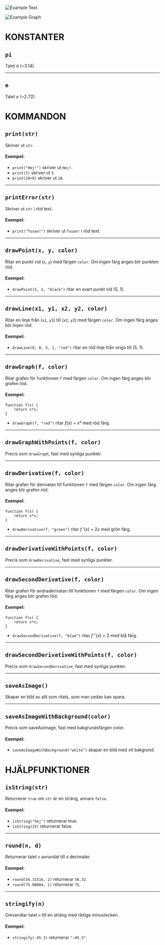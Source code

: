 ![Example Text](/res/example-text.png?raw=true "Example text")

![Example Graph](/res/example-graph.png?raw=true "An example graph")


# KONSTANTER


## `pi`

Talet *π* (~3.14).

----

## `e`

Talet *e* (~2.72).




# KOMMANDON


## `print(str)`

Skriver ut `str`.

#### Exempel:
* `print("Hej!")` skriver ut `Hej!`.
* `print(5)` skriver ut `5`.
* `print(20+8)` skriver ut `28`.

----

## `printError(str)`

Skriver ut `str` i röd text.

#### Exempel:
* `print("Tusan!")` skriver ut `Tusan!` i röd text.

----

## `drawPoint(x, y, color)`

Ritar en punkt vid (`x`, `y`) med färgen `color`. Om ingen färg anges blir punkten
röd.

#### Exempel:
* `drawPoint(5, 1, "black")` ritar en svart punkt vid (5, 1).

----

## `drawLine(x1, y1, x2, y2, color)`

Ritar en linje från (`x1`, `y1`) till (`x2`, `y2`) med färgen `color`. Om ingen färg anges
blir linjen röd.

#### Exempel:
* `drawLine(0, 0, 5, 1, "red")` ritar en röd linje från origo till (5, 1).

----

## `drawGraph(f, color)`

Ritar grafen för funktionen `f` med färgen `color`. Om ingen färg anges blir grafen
röd.

#### Exempel:

    function f(x) {
        return x*x;
    }

* `drawGraph(f, "red")` ritar *f*(*x*) = *x*² med röd färg.

----

## `drawGraphWithPoints(f, color)`

Precis som `drawGraph`, fast med synliga punkter.

----

## `drawDerivative(f, color)`

Ritar grafen för derivatan till funktionen `f` med färgen `color`. Om ingen färg
anges blir grafen röd.

#### Exempel:

    function f(x) {
        return x*x;
    }

* `drawDerivative(f, "green")` ritar *f* ′(*x*) = 2*x* med grön färg.

----

## `drawDerivativeWithPoints(f, color)`

Precis som `drawDerivative`, fast med synliga punkter.

----

## `drawSecondDerivative(f, color)`

Ritar grafen för andraderivatan till funktionen `f` med färgen `color`. Om ingen
färg anges blir grafen röd.

#### Exempel:

    function f(x) {
        return x*x;
    }

* `drawSecondDerivative(f, "blue")` ritar *f* ″(*x*) = 2 med blå färg.

----

## `drawSecondDerivativeWithPoints(f, color)`

Precis som `drawSecondDerivative`, fast med synliga punkter.

----

## `saveAsImage()`

Skapar en bild av allt som ritats, som man sedan kan spara.

----

## `saveAsImageWithBackground(color)`

Precis som saveAsImage, fast med bakgrundsfärgen color.

#### Exempel:
* `saveAsImageWithBackground("white")` skapar en bild med vit bakgrund.





# HJÄLPFUNKTIONER


## `isString(str)`

Returnerar `true` om `str` är en sträng, annars `false`.

#### Exempel:
* `isString("hej")` returnerar true.
* `isString(15)` returnerar false.

----

## `round(n, d)`

Returnerar talet `n` avrundat till `d` decimaler.

#### Exempel:
* `round(56.31516, 2)` returnerar `56.32`.
* `round(75.00004, 1)` returnerar `75`.

----

## `stringify(n)`

Omvandlar talet `n` till en sträng med riktiga minustecken.

#### Exempel:
* `stringify(-45.3)` returnerar `"−45.3"`.

